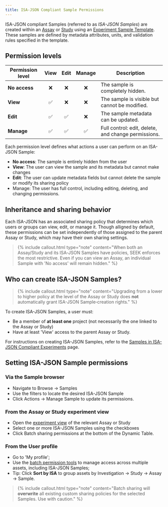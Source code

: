 ```yaml
---
title: ISA-JSON Compliant Sample Permissions
---
```


ISA-JSON compliant Samples (referred to as *ISA-JSON Samples*) are created within an [Assay](assays) or [Study](studies) using an [Experiment Sample Template](isajson-templates). These samples are defined by metadata attributes, units, and validation rules specified in the template.



## Permission levels

| **Permission level** | **View** | **Edit** | **Manage** | **Description** |
|----------------------|:--------:|:--------:|:----------:|------------------|
| **No access**        | ❌       | ❌       | ❌         | The sample is completely hidden. |
| **View**             | ✅       | ❌       | ❌         | The sample is visible but cannot be modified. |
| **Edit**             | ✅       | ✅       | ❌         | The sample metadata can be updated. |
| **Manage**           | ✅       | ✅       | ✅         | Full control: edit, delete, and change permissions. |

Each permission level defines what actions a user can perform on an ISA-JSON Sample:

- **No access**: The sample is entirely hidden from the user
- **View**: The user can view the sample and its metadata but cannot make changes
- **Edit**: The user can update metadata fields but cannot delete the sample or modify its sharing policy
- Manage: The user has full control, including editing, deleting, and changing permissions.

## Inheritance and sharing behavior
Each ISA-JSON has an associated sharing policy that determines which users or groups can view, edit, or manage it. Though alligned by default, these permissions can be set independently of those assigned to the parent Assay or Study, which may have their own sharing settings.

> {% include callout.html type="note" content="When both an Assay/Study and its ISA‑JSON Samples have policies, SEEK enforces the most restrictive. Even if you can view an Assay, an individual Sample with 'No access' will remain hidden." %}

## Who can create ISA-JSON Samples?

> {% include callout.html type="note" content="Upgrading from a lower to higher policy at the level of the Assay or Study does **not** automatically grant ISA-JSON Sample‑creation rights." %}

To create ISA-JSON Samples, a user must:

- Be a member of **at least one** project (not necessarily the one linked to the Assay or Study)
- Have at least 'View' access to the parent Assay or Study.

For instructions on creating ISA-JSON Samples, refer to the [Samples in ISA-JSON Compliant Experiments](create-sample-isajson-compliant#create-assay-samples) page.

## Setting ISA-JSON Sample permissions
### Via the Sample browser

- Navigate to Browse → Samples
- Use the filters to locate the desired ISA-JSON Sample
- Click Actions → Manage Sample to update its permissions.

### From the Assay or Study experiment view

- Open the [experiment view](viewing-project-in-single-page) of the relevant Assay or Study
- Select one or more ISA-JSON Samples using the checkboxes
- Click Batch sharing permissions at the bottom of the Dynamic Table.

### From the User profile

- Go to 'My profile';
- Use the [batch permission tools](bulk-change-sharing-permission) to manage access across multiple assets, including ISA-JSON Samples;
- Tip: Click **Sort by ISA** to group assets by Investigation → Study → Assay → Sample.

> {% include callout.html type="note" content="Batch sharing will **overwrite** all existing custom sharing policies for the selected Samples. Use with caution." %}
